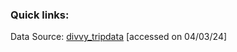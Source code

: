 ### Quick links:
Data Source: [divvy_tripdata](https://divvy-tripdata.s3.amazonaws.com/index.html) [accessed on 04/03/24]  